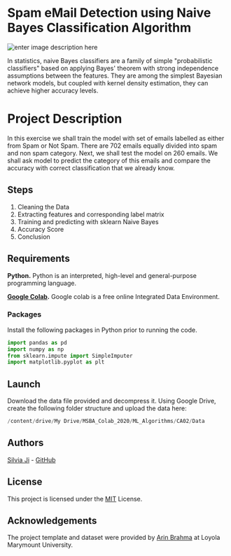 # Spam eMail Detection using Naive Bayes Classification Algorithm
![enter image description here](https://emailchef.com/wp-content/uploads/2019/06/email-spam-reputation-636x425.png)

In statistics, naive Bayes classifiers are a family of simple "probabilistic classifiers" based on applying Bayes' theorem with strong independence assumptions between the features. They are among the simplest Bayesian network models, but coupled with kernel density estimation, they can achieve higher accuracy levels.


# Project Description

In this exercise we shall train the model with set of emails labelled as either from Spam or Not Spam. There are 702 emails equally divided into spam and non spam category. Next, we shall test the model on 260 emails. We shall ask model to predict the category of this emails and compare the accuracy with correct classification that we already know.

## Steps

 1. Cleaning the Data
 2. Extracting features and corresponding label matrix
 3. Training and predicting with sklearn Naive Bayes
 4. Accuracy Score
 5. Conclusion

## Requirements

**Python.** Python is an interpreted, high-level and general-purpose programming language. 

**[Google Colab](https://colab.research.google.com/notebooks/intro.ipynb#recent=true).** Google colab is a free online Integrated Data Environment.

### Packages 
Install the following packages in Python prior to running the code.
```python
import pandas as pd
import numpy as np
from sklearn.impute import SimpleImputer
import matplotlib.pyplot as plt
```

## Launch

Download the data file provided and decompress it. Using Google Drive, create the following folder structure and upload the data here:

```python
/content/drive/My Drive/MSBA_Colab_2020/ML_Algorithms/CA02/Data
```

## Authors

[Silvia Ji](https://www.linkedin.com/in/silviaji/) - [GitHub](github.com/jisilvia)

## License
This project is licensed under the [MIT](https://choosealicense.com/licenses/mit/) License.

## Acknowledgements

The project template and dataset were provided by [Arin Brahma](https://github.com/ArinB) at Loyola Marymount University.
